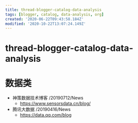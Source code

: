 ```yaml
---
title: thread-blogger-catalog-data-analysis
tags: [blogger, catalog, data-analysis, org]
created: '2020-06-22T09:43:58.184Z'
modified: '2020-10-22T13:07:24.149Z'
---
```


# thread-blogger-catalog-data-analysis

# 数据类

- 神策数据技术博客 /20190712/News
  - https://www.sensorsdata.cn/blog/
- 腾讯大数据 /20190416/News
  - https://data.qq.com/blog
